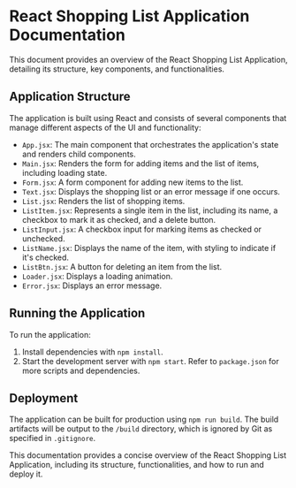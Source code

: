 # React Shopping List Application Documentation
This document provides an overview of the React Shopping List Application, detailing its structure, key components, and functionalities.

## Application Structure
The application is built using React and consists of several components that manage different aspects of the UI and functionality:
- `App.jsx`: The main component that orchestrates the application's state and renders child components.
- `Main.jsx`: Renders the form for adding items and the list of items, including loading state.
- `Form.jsx`: A form component for adding new items to the list.
- `Text.jsx`: Displays the shopping list or an error message if one occurs.
- `List.jsx`: Renders the list of shopping items.
- `ListItem.jsx`: Represents a single item in the list, including its name, a checkbox to mark it as checked, and a delete button.
- `ListInput.jsx`: A checkbox input for marking items as checked or unchecked.
- `ListName.jsx`: Displays the name of the item, with styling to indicate if it's checked.
- `ListBtn.jsx`: A button for deleting an item from the list.
- `Loader.jsx`: Displays a loading animation.
- `Error.jsx`: Displays an error message.

## Running the Application
To run the application:
1. Install dependencies with `npm install`.
2. Start the development server with `npm start`.
Refer to `package.json` for more scripts and dependencies.

## Deployment
The application can be built for production using `npm run build`. The build artifacts will be output to the `/build` directory, which is ignored by Git as specified in `.gitignore`.

This documentation provides a concise overview of the React Shopping List Application, including its structure, functionalities, and how to run and deploy it.